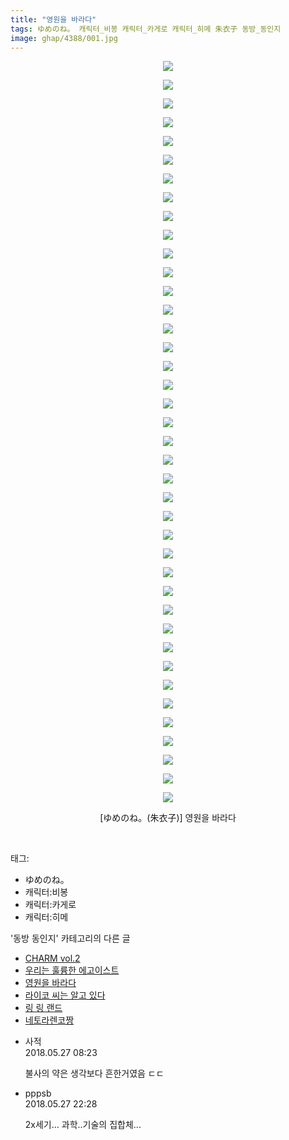 ```yaml
---
title: "영원을 바라다"
tags: ゆめのね。 캐릭터_비봉 캐릭터_카게로 캐릭터_히메 朱衣子 동방_동인지
image: ghap/4388/001.jpg
---
```

<div class="article">
<p style="text-align: center; clear: none; float: none;"><img src="{{ site.nasurl }}/ghap/4388/001.jpg"/></p>
<p style="text-align: center; clear: none; float: none;"><img src="{{ site.nasurl }}/ghap/4388/002.jpg"/></p>
<p style="text-align: center; clear: none; float: none;"><img src="{{ site.nasurl }}/ghap/4388/003.jpg"/></p>
<p style="text-align: center; clear: none; float: none;"><img src="{{ site.nasurl }}/ghap/4388/004.jpg"/></p>
<p style="text-align: center; clear: none; float: none;"><img src="{{ site.nasurl }}/ghap/4388/005.jpg"/></p>
<p style="text-align: center; clear: none; float: none;"><img src="{{ site.nasurl }}/ghap/4388/006.jpg"/></p>
<p style="text-align: center; clear: none; float: none;"><img src="{{ site.nasurl }}/ghap/4388/007.jpg"/></p>
<p style="text-align: center; clear: none; float: none;"><img src="{{ site.nasurl }}/ghap/4388/008.jpg"/></p>
<p style="text-align: center; clear: none; float: none;"><img src="{{ site.nasurl }}/ghap/4388/009.jpg"/></p>
<p style="text-align: center; clear: none; float: none;"><img src="{{ site.nasurl }}/ghap/4388/010.jpg"/></p>
<p style="text-align: center; clear: none; float: none;"><img src="{{ site.nasurl }}/ghap/4388/011.jpg"/></p>
<p style="text-align: center; clear: none; float: none;"><img src="{{ site.nasurl }}/ghap/4388/012.jpg"/></p>
<p style="text-align: center; clear: none; float: none;"><img src="{{ site.nasurl }}/ghap/4388/013.jpg"/></p>
<p style="text-align: center; clear: none; float: none;"><img src="{{ site.nasurl }}/ghap/4388/014.jpg"/></p>
<p style="text-align: center; clear: none; float: none;"><img src="{{ site.nasurl }}/ghap/4388/015.jpg"/></p>
<p style="text-align: center; clear: none; float: none;"><img src="{{ site.nasurl }}/ghap/4388/016.jpg"/></p>
<p style="text-align: center; clear: none; float: none;"><img src="{{ site.nasurl }}/ghap/4388/017.jpg"/></p>
<p style="text-align: center; clear: none; float: none;"><img src="{{ site.nasurl }}/ghap/4388/018.jpg"/></p>
<p style="text-align: center; clear: none; float: none;"><img src="{{ site.nasurl }}/ghap/4388/019.jpg"/></p>
<p style="text-align: center; clear: none; float: none;"><img src="{{ site.nasurl }}/ghap/4388/020.jpg"/></p>
<p style="text-align: center; clear: none; float: none;"><img src="{{ site.nasurl }}/ghap/4388/021.jpg"/></p>
<p style="text-align: center; clear: none; float: none;"><img src="{{ site.nasurl }}/ghap/4388/022.jpg"/></p>
<p style="text-align: center; clear: none; float: none;"><img src="{{ site.nasurl }}/ghap/4388/023.jpg"/></p>
<p style="text-align: center; clear: none; float: none;"><img src="{{ site.nasurl }}/ghap/4388/024.jpg"/></p>
<p style="text-align: center; clear: none; float: none;"><img src="{{ site.nasurl }}/ghap/4388/025.jpg"/></p>
<p style="text-align: center; clear: none; float: none;"><img src="{{ site.nasurl }}/ghap/4388/026.jpg"/></p>
<p style="text-align: center; clear: none; float: none;"><img src="{{ site.nasurl }}/ghap/4388/027.jpg"/></p>
<p style="text-align: center; clear: none; float: none;"><img src="{{ site.nasurl }}/ghap/4388/028.jpg"/></p>
<p style="text-align: center; clear: none; float: none;"><img src="{{ site.nasurl }}/ghap/4388/029.jpg"/></p>
<p style="text-align: center; clear: none; float: none;"><img src="{{ site.nasurl }}/ghap/4388/030.jpg"/></p>
<p style="text-align: center; clear: none; float: none;"><img src="{{ site.nasurl }}/ghap/4388/031.jpg"/></p>
<p style="text-align: center; clear: none; float: none;"><img src="{{ site.nasurl }}/ghap/4388/032.jpg"/></p>
<p style="text-align: center; clear: none; float: none;"><img src="{{ site.nasurl }}/ghap/4388/033.jpg"/></p>
<p style="text-align: center; clear: none; float: none;"><img src="{{ site.nasurl }}/ghap/4388/034.jpg"/></p>
<p style="text-align: center; clear: none; float: none;"><img src="{{ site.nasurl }}/ghap/4388/035.jpg"/></p>
<p style="text-align: center; clear: none; float: none;"><img src="{{ site.nasurl }}/ghap/4388/036.jpg"/></p>
<p style="text-align: center; clear: none; float: none;"><img src="{{ site.nasurl }}/ghap/4388/037.jpg"/></p>
<p style="text-align: center; clear: none; float: none;"><img src="{{ site.nasurl }}/ghap/4388/038.jpg"/></p>
<p style="text-align: center; clear: none; float: none;"><img src="{{ site.nasurl }}/ghap/4388/039.jpg"/></p>
<p style="text-align: center; clear: none; float: none;"><img src="{{ site.nasurl }}/ghap/4388/040.jpg"/></p>
<p style="text-align: center; clear: none; float: none;">[ゆめのね。(朱衣子)] 영원을 바라다</p>
<p><br/></p>
</div><div class="tagTrail">
<p>태그: </p>
<ul>
<li>ゆめのね。</li>
<li>캐릭터:비봉</li>
<li>캐릭터:카게로</li>
<li>캐릭터:히메</li>
</ul>
</div><div class="another">
<p>'동방 동인지' 카테고리의 다른 글</p>
<ul>
<li><a href="/2018-05-28-ghap_4393">CHARM vol.2</a></li>
<li><a href="/2018-05-27-ghap_4389">우리는 훌륭한 에고이스트</a></li>
<li><a href="/2018-05-27-ghap_4388">영원을 바라다</a></li>
<li><a href="/2018-05-26-ghap_4384">라이코 씨는 알고 있다</a></li>
<li><a href="/2018-05-26-ghap_4383">링 링 랜드</a></li>
<li><a href="/2018-05-21-ghap_4379">네토라렌코짱</a></li>
</ul>
</div><div class="cb_module cb_fluid">
<div class="cb_wrt cb_profile">
<div class="comment">
<ul>
<li class="cb_thumb_off" id="comment15262522">
<div class="cb_comment_area">
<div class="cb_info_area">
<div class="cb_section">
<span class="cb_nick_name">사적</span>
</div>
<div class="cb_section">
<span class="cb_date">2018.05.27 08:23 </span>
</div>
</div>
<div class="cb_dsc_comment">
<p class="cb_dsc">
											불사의 약은 생각보다 흔한거였음 ㄷㄷ
										</p>
</div>
</div></li>
<li class="cb_thumb_off" id="comment15262698">
<div class="cb_comment_area">
<div class="cb_info_area">
<div class="cb_section">
<span class="cb_nick_name">pppsb</span>
</div>
<div class="cb_section">
<span class="cb_date">2018.05.27 22:28 </span>
</div>
</div>
<div class="cb_dsc_comment">
<p class="cb_dsc">
											2x세기... 과학..기술의 집합체...
										</p>
</div>
</div></li>
</ul>
</div>
</div><!-- commentList close -->
</div>